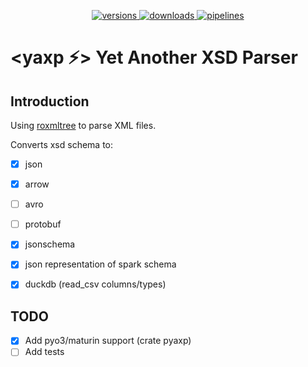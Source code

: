 <p align="center">
  <a href="https://crates.io/crates/yaxp-common">
    <img alt="versions" src="https://img.shields.io/crates/v/yaxp-common">
  </a>
  <a href="https://crates.io/crates/yaxp-common">
    <img alt="downloads" src="https://img.shields.io/crates/d/yaxp-common">
  </a>
  <a href="https://github.com/opensourceworks-org/yaxp/blob/main/crates/yaxp-common/README.md">
    <img alt="pipelines" src="https://img.shields.io/github/actions/workflow/status/opensourceworks-org/yaxp/yaxp-common-ci.yml?logo=github">
  </a>
</p>

# **<yaxp ⚡> Yet Another XSD Parser**

## Introduction
Using [roxmltree](https://github.com/RazrFalcon/roxmltree) to parse XML files. 

Converts xsd schema to:
- [x] json
- [x] arrow
- [ ] avro
- [ ] protobuf
- [x] jsonschema
- [x] json representation of spark schema
- [x] duckdb (read_csv columns/types)



## TODO

- [x] Add pyo3/maturin support (crate pyaxp)
- [ ] Add tests
